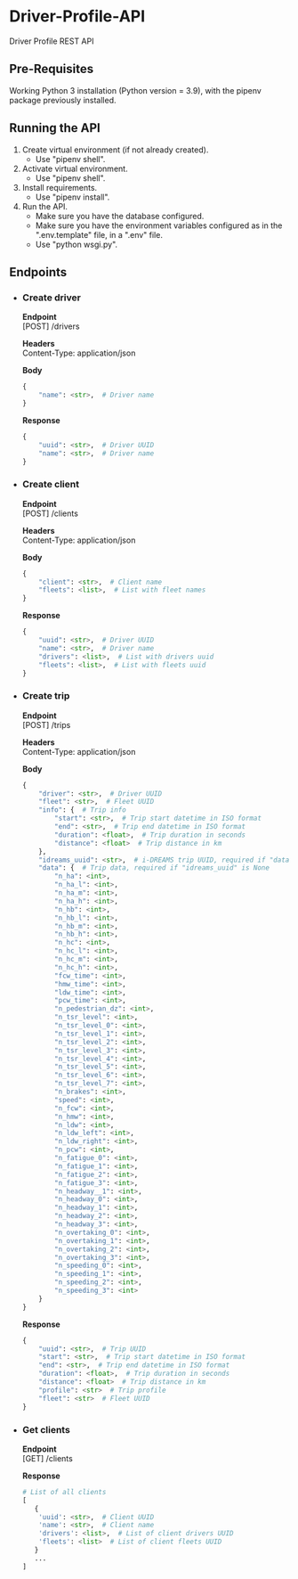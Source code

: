 # Driver-Profile-API
Driver Profile REST API

Pre-Requisites
--------------

Working Python 3 installation (Python version = 3.9), with the pipenv package previously installed.


Running the API
-------------------

1. Create virtual environment (if not already created).
    * Use "pipenv shell".
2. Activate virtual environment.
    * Use "pipenv shell".
3. Install requirements.
    * Use "pipenv install".
4. Run the API.
    * Make sure you have the database configured.
    * Make sure you have the environment variables configured as in the ".env.template" file, in a ".env" file.
    * Use "python wsgi.py".


Endpoints
-------------------

* ### Create driver

    **Endpoint**\
    [POST]
    /drivers

    **Headers**\
    Content-Type: application/json

    **Body**
    ```python
    {
        "name": <str>,  # Driver name
    }
    ```

    **Response**
    ```python
    {
        "uuid": <str>,  # Driver UUID
        "name": <str>,  # Driver name
    }
    ```


* ### Create client

    **Endpoint**\
    [POST]
    /clients

    **Headers**\
    Content-Type: application/json

    **Body**
    ```python
    {
        "client": <str>,  # Client name
        "fleets": <list>,  # List with fleet names
    }
    ```

    **Response**
    ```python
    {
        "uuid": <str>,  # Driver UUID
        "name": <str>,  # Driver name
        "drivers": <list>,  # List with drivers uuid
        "fleets": <list>,  # List with fleets uuid
    }
    ```


* ### Create trip

    **Endpoint**\
    [POST]
    /trips

    **Headers**\
    Content-Type: application/json

    **Body**
    ```python
    {
        "driver": <str>,  # Driver UUID
        "fleet": <str>,  # Fleet UUID
        "info": {  # Trip info
            "start": <str>,  # Trip start datetime in ISO format
            "end": <str>,  # Trip end datetime in ISO format
            "duration": <float>,  # Trip duration in seconds
            "distance": <float>  # Trip distance in km
        },
        "idreams_uuid": <str>,  # i-DREAMS trip UUID, required if "data" is None
        "data": {  # Trip data, required if "idreams_uuid" is None
            "n_ha": <int>,
            "n_ha_l": <int>,
            "n_ha_m": <int>,
            "n_ha_h": <int>,
            "n_hb": <int>,
            "n_hb_l": <int>,
            "n_hb_m": <int>,
            "n_hb_h": <int>,
            "n_hc": <int>,
            "n_hc_l": <int>,
            "n_hc_m": <int>,
            "n_hc_h": <int>,
            "fcw_time": <int>,
            "hmw_time": <int>,
            "ldw_time": <int>,
            "pcw_time": <int>,
            "n_pedestrian_dz": <int>,
            "n_tsr_level": <int>,
            "n_tsr_level_0": <int>,
            "n_tsr_level_1": <int>,
            "n_tsr_level_2": <int>,
            "n_tsr_level_3": <int>,
            "n_tsr_level_4": <int>,
            "n_tsr_level_5": <int>,
            "n_tsr_level_6": <int>,
            "n_tsr_level_7": <int>,
            "n_brakes": <int>,
            "speed": <int>,
            "n_fcw": <int>,
            "n_hmw": <int>,
            "n_ldw": <int>,
            "n_ldw_left": <int>,
            "n_ldw_right": <int>,
            "n_pcw": <int>,
            "n_fatigue_0": <int>,
            "n_fatigue_1": <int>,
            "n_fatigue_2": <int>,
            "n_fatigue_3": <int>,
            "n_headway__1": <int>,
            "n_headway_0": <int>,
            "n_headway_1": <int>,
            "n_headway_2": <int>,
            "n_headway_3": <int>,
            "n_overtaking_0": <int>,
            "n_overtaking_1": <int>,
            "n_overtaking_2": <int>,
            "n_overtaking_3": <int>,
            "n_speeding_0": <int>,
            "n_speeding_1": <int>,
            "n_speeding_2": <int>,
            "n_speeding_3": <int>
        }
    }
    ```

    **Response**
    ```python
    {
        "uuid": <str>,  # Trip UUID
        "start": <str>,  # Trip start datetime in ISO format
        "end": <str>,  # Trip end datetime in ISO format
        "duration": <float>,  # Trip duration in seconds
        "distance": <float>  # Trip distance in km
        "profile": <str>  # Trip profile
        "fleet": <str>  # Fleet UUID
    }
    ```


* ### Get clients

    **Endpoint**\
    [GET]
    /clients

    **Response**
    ```python
    # List of all clients
    [
       {
        'uuid': <str>,  # Client UUID
        'name': <str>,  # Client name
        'drivers': <list>,  # List of client drivers UUID
        'fleets': <list>  # List of client fleets UUID
       }
       ...
    ]
    ```

